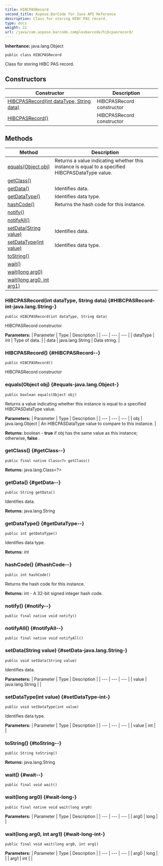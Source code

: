 ```yaml
---
title: HIBCPASRecord
second_title: Aspose.BarCode for Java API Reference
description: Class for storing HIBC PAS record.
type: docs
weight: 21
url: /java/com.aspose.barcode.complexbarcode/hibcpasrecord/
---
```

**Inheritance:**
java.lang.Object
```
public class HIBCPASRecord
```

Class for storing HIBC PAS record.
## Constructors

| Constructor | Description |
| --- | --- |
| [HIBCPASRecord(int dataType, String data)](#HIBCPASRecord-int-java.lang.String-) | HIBCPASRecord constructor |
| [HIBCPASRecord()](#HIBCPASRecord--) | HIBCPASRecord constructor |
## Methods

| Method | Description |
| --- | --- |
| [equals(Object obj)](#equals-java.lang.Object-) | Returns a value indicating whether this instance is equal to a specified  HIBCPASDataType  value. |
| [getClass()](#getClass--) |  |
| [getData()](#getData--) | Identifies data. |
| [getDataType()](#getDataType--) | Identifies data type. |
| [hashCode()](#hashCode--) | Returns the hash code for this instance. |
| [notify()](#notify--) |  |
| [notifyAll()](#notifyAll--) |  |
| [setData(String value)](#setData-java.lang.String-) | Identifies data. |
| [setDataType(int value)](#setDataType-int-) | Identifies data type. |
| [toString()](#toString--) |  |
| [wait()](#wait--) |  |
| [wait(long arg0)](#wait-long-) |  |
| [wait(long arg0, int arg1)](#wait-long-int-) |  |
### HIBCPASRecord(int dataType, String data) {#HIBCPASRecord-int-java.lang.String-}
```
public HIBCPASRecord(int dataType, String data)
```


HIBCPASRecord constructor

**Parameters:**
| Parameter | Type | Description |
| --- | --- | --- |
| dataType | int | Type of data. |
| data | java.lang.String | Data string. |

### HIBCPASRecord() {#HIBCPASRecord--}
```
public HIBCPASRecord()
```


HIBCPASRecord constructor

### equals(Object obj) {#equals-java.lang.Object-}
```
public boolean equals(Object obj)
```


Returns a value indicating whether this instance is equal to a specified  HIBCPASDataType  value.

**Parameters:**
| Parameter | Type | Description |
| --- | --- | --- |
| obj | java.lang.Object | An  HIBCPASDataType  value to compare to this instance. |

**Returns:**
boolean -  **true**  if obj has the same value as this instance; otherwise,  **false** .
### getClass() {#getClass--}
```
public final native Class<?> getClass()
```




**Returns:**
java.lang.Class<?>
### getData() {#getData--}
```
public String getData()
```


Identifies data.

**Returns:**
java.lang.String
### getDataType() {#getDataType--}
```
public int getDataType()
```


Identifies data type.

**Returns:**
int
### hashCode() {#hashCode--}
```
public int hashCode()
```


Returns the hash code for this instance.

**Returns:**
int - A 32-bit signed integer hash code.
### notify() {#notify--}
```
public final native void notify()
```




### notifyAll() {#notifyAll--}
```
public final native void notifyAll()
```




### setData(String value) {#setData-java.lang.String-}
```
public void setData(String value)
```


Identifies data.

**Parameters:**
| Parameter | Type | Description |
| --- | --- | --- |
| value | java.lang.String |  |

### setDataType(int value) {#setDataType-int-}
```
public void setDataType(int value)
```


Identifies data type.

**Parameters:**
| Parameter | Type | Description |
| --- | --- | --- |
| value | int |  |

### toString() {#toString--}
```
public String toString()
```




**Returns:**
java.lang.String
### wait() {#wait--}
```
public final void wait()
```




### wait(long arg0) {#wait-long-}
```
public final native void wait(long arg0)
```




**Parameters:**
| Parameter | Type | Description |
| --- | --- | --- |
| arg0 | long |  |

### wait(long arg0, int arg1) {#wait-long-int-}
```
public final void wait(long arg0, int arg1)
```




**Parameters:**
| Parameter | Type | Description |
| --- | --- | --- |
| arg0 | long |  |
| arg1 | int |  |

